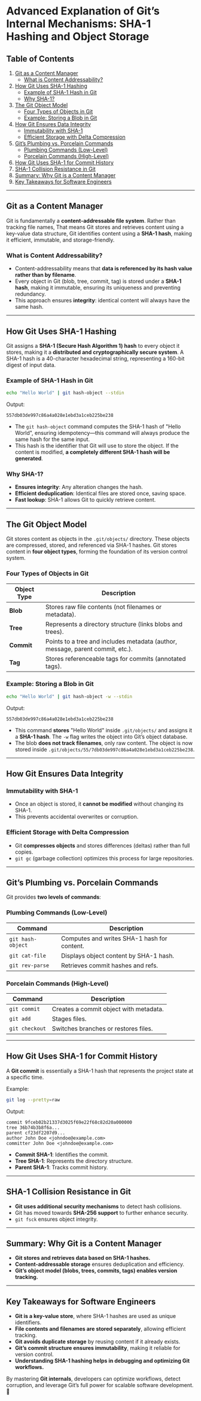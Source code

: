 # Advanced Explanation of Git’s Internal Mechanisms: SHA-1 Hashing and Object Storage

## Table of Contents

1. [Git as a Content Manager](#git-as-a-content-manager)
   - [What is Content Addressability?](#what-is-content-addressability)
2. [How Git Uses SHA-1 Hashing](#how-git-uses-sha-1-hashing)
   - [Example of SHA-1 Hash in Git](#example-of-sha-1-hash-in-git)
   - [Why SHA-1?](#why-sha-1)
3. [The Git Object Model](#the-git-object-model)
   - [Four Types of Objects in Git](#four-types-of-objects-in-git)
   - [Example: Storing a Blob in Git](#example-storing-a-blob-in-git)
4. [How Git Ensures Data Integrity](#how-git-ensures-data-integrity)
   - [Immutability with SHA-1](#immutability-with-sha-1)
   - [Efficient Storage with Delta Compression](#efficient-storage-with-delta-compression)
5. [Git’s Plumbing vs. Porcelain Commands](#gits-plumbing-vs-porcelain-commands)
   - [Plumbing Commands (Low-Level)](#plumbing-commands-low-level)
   - [Porcelain Commands (High-Level)](#porcelain-commands-high-level)
6. [How Git Uses SHA-1 for Commit History](#how-git-uses-sha-1-for-commit-history)
7. [SHA-1 Collision Resistance in Git](#sha-1-collision-resistance-in-git)
8. [Summary: Why Git is a Content Manager](#summary-why-git-is-a-content-manager)
9. [Key Takeaways for Software Engineers](#key-takeaways-for-software-engineers)

---

## Git as a Content Manager
Git is fundamentally a **content-addressable file system**. Rather than tracking file names, That means Git stores and retrieves content using a key-value data structure, Git identifies content using a **SHA-1 hash**, making it efficient, immutable, and storage-friendly.

### What is Content Addressability?
- Content-addressability means that **data is referenced by its hash value rather than by filename**.
- Every object in Git  (blob, tree, commit, tag) is stored under a **SHA-1 hash**, making it immutable, ensuring its uniqueness and preventing redundancy.
- This approach ensures **integrity**: identical content will always have the same hash.

---

## How Git Uses SHA-1 Hashing
Git assigns a **SHA-1 (Secure Hash Algorithm 1) hash** to every object it stores, making it a **distributed and cryptographically secure system**. A SHA-1 hash is a 40-character hexadecimal string, representing a 160-bit digest of input data.

### Example of SHA-1 Hash in Git
```bash
echo "Hello World" | git hash-object --stdin
```
Output:
```
557db03de997c86a4a028e1ebd3a1ceb225be238
```
- The `git hash-object` command computes the SHA-1 hash of "Hello World", ensuring idempotency—this command will always produce the same hash for the same input.
- This hash is the identifier that Git will use to store the object. If the content is modified, **a completely different SHA-1 hash will be generated**.

### Why SHA-1?
- **Ensures integrity**: Any alteration changes the hash.
- **Efficient deduplication**: Identical files are stored once, saving space.
- **Fast lookup**: SHA-1 allows Git to quickly retrieve content.

---

## The Git Object Model
Git stores content as objects in the `.git/objects/` directory. These objects are compressed, stored, and referenced via SHA-1 hashes. Git stores content in **four object types**, forming the foundation of its version control system.

### Four Types of Objects in Git
| Object Type | Description |
|-------------|-------------|
| **Blob**  | Stores raw file contents  (not filenames or metadata). |
| **Tree**  | Represents a directory structure (links blobs and trees). |
| **Commit** | Points to a tree and includes metadata (author, message, parent commit, etc.). |
| **Tag**    | Stores referenceable tags for commits (annotated tags). |

### Example: Storing a Blob in Git
```bash
echo "Hello World" | git hash-object -w --stdin
```
Output:
```
557db03de997c86a4a028e1ebd3a1ceb225be238
```
- This command **stores** "Hello World" inside `.git/objects/` and assigns it a **SHA-1 hash**. The `-w` flag writes the object into Git’s object database.
- The blob **does not track filenames**, only raw content. The object is now stored inside `.git/objects/55/7db03de997c86a4a028e1ebd3a1ceb225be238`.

---

## How Git Ensures Data Integrity
### Immutability with SHA-1
- Once an object is stored, it **cannot be modified** without changing its SHA-1.
- This prevents accidental overwrites or corruption.

### Efficient Storage with Delta Compression
- Git **compresses objects** and stores differences (deltas) rather than full copies.
- `git gc` (garbage collection) optimizes this process for large repositories.

---

## Git’s Plumbing vs. Porcelain Commands
Git provides **two levels of commands**:

### Plumbing Commands (Low-Level)
| Command | Description |
|---------|-------------|
| `git hash-object` | Computes and writes SHA-1 hash for content. |
| `git cat-file` | Displays object content by SHA-1 hash. |
| `git rev-parse` | Retrieves commit hashes and refs. |

### Porcelain Commands (High-Level)
| Command | Description |
|---------|-------------|
| `git commit` | Creates a commit object with metadata. |
| `git add` | Stages files. |
| `git checkout` | Switches branches or restores files. |

---

## How Git Uses SHA-1 for Commit History
A **Git commit** is essentially a SHA-1 hash that represents the project state at a specific time.

Example:
```bash
git log --pretty=raw
```
Output:
```
commit 9fceb02b21337d3025f69e22f68c82d20a000000
tree 36b74b3b8f6a...
parent cf23df2207d9...
author John Doe <johndoe@example.com>
committer John Doe <johndoe@example.com>
```
- **Commit SHA-1**: Identifies the commit.
- **Tree SHA-1**: Represents the directory structure.
- **Parent SHA-1**: Tracks commit history.

---

## SHA-1 Collision Resistance in Git
- **Git uses additional security mechanisms** to detect hash collisions.
- Git has moved towards **SHA-256 support** to further enhance security.
- `git fsck` ensures object integrity.

---

## Summary: Why Git is a Content Manager
- **Git stores and retrieves data based on SHA-1 hashes.**
- **Content-addressable storage** ensures deduplication and efficiency.
- **Git’s object model (blobs, trees, commits, tags) enables version tracking.**

---

## Key Takeaways for Software Engineers
- **Git is a key-value store**, where SHA-1 hashes are used as unique identifiers.
- **File contents and filenames are stored separately**, allowing efficient tracking.
- **Git avoids duplicate storage** by reusing content if it already exists.
- **Git’s commit structure ensures immutability**, making it reliable for version control.
- **Understanding SHA-1 hashing helps in debugging and optimizing Git workflows.**

By mastering **Git internals**, developers can optimize workflows, detect corruption, and leverage Git’s full power for scalable software development. 🚀
